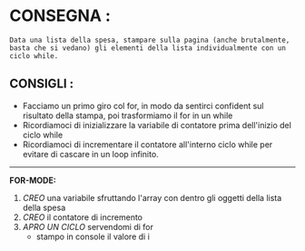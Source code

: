 # CONSEGNA :
    Data una lista della spesa, stampare sulla pagina (anche brutalmente, basta che si vedano) gli elementi della lista individualmente con un ciclo while.
## CONSIGLI :
- Facciamo un primo giro col for, in modo da sentirci confident sul risultato della stampa, poi trasformiamo il for in un while
- Ricordiamoci di inizializzare la variabile di contatore prima dell'inizio del ciclo while
- Ricordiamoci di incrementare il contatore all'interno ciclo while per evitare di cascare in un loop infinito.
<HR>


**FOR-MODE:** <br>

1. *CREO* 
    una variabile sfruttando l'array con dentro gli oggetti della lista della spesa
2. *CREO*
    il contatore di incremento
3. *APRO UN CICLO*
    servendomi di for
    * stampo in console il valore di i
